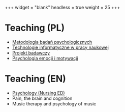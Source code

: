 +++
widget = "blank"
headless = true
weight = 25
+++

# Teaching (PL)

- [Metodologia badań psychologicznych](http://kbas.gumed.edu.pl/mbp)
- [Technologie informatyczne w pracy naukowej](http://kbas.gumed.edu.pl/tipn)
- [Projekt badawczy](http://kbas.gumed.edu.pl/pb_www)
- [Psychologia emocji i motywacji](http://kbas.gumed.edu.pl/eim)

# Teaching (EN)

- [Psychology (Nursing ED)](http://kbas.gumed.edu.pl/ned_psych)
- Pain, the brain and cognition
- Music therapy and psychology of music